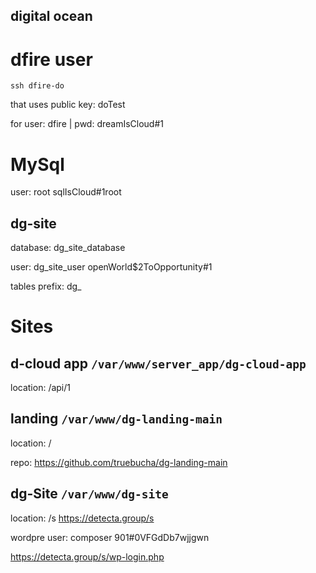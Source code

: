 ## digital ocean

# dfire user
```
ssh dfire-do 
```
that uses public key: doTest

for user: dfire | pwd: dreamIsCloud#1

# MySql

user: root sqlIsCloud#1root

## dg-site

database: dg_site_database

user: dg_site_user openWorld$2ToOpportunity#1

tables prefix: dg_

# Sites

## d-cloud app `/var/www/server_app/dg-cloud-app`

location: /api/1

## landing `/var/www/dg-landing-main`

location: /

repo: <https://github.com/truebucha/dg-landing-main>

## dg-Site `/var/www/dg-site`

location: /s <https://detecta.group/s>

wordpre user: composer 901#0VFGdDb7wjjgwn

<https://detecta.group/s/wp-login.php>

